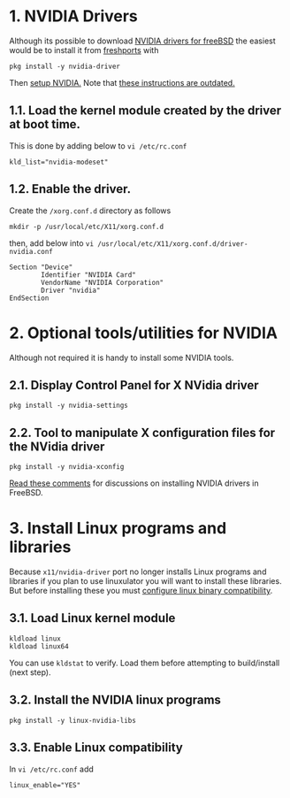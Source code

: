 # 1. NVIDIA Drivers
Although its possible to download [NVIDIA drivers for freeBSD](https://www.nvidia.com/Download/driverResults.aspx/162108/en-us) the easiest would be to install it from [freshports](https://www.freshports.org/x11/nvidia-driver/) with
```
pkg install -y nvidia-driver
```
Then [setup NVIDIA.](https://forums.freebsd.org/threads/howto-setup-xorg-with-nvidias-driver.52311/)
Note that [these instructions are outdated.](https://docs.freebsd.org/doc/7.3-RELEASE/usr/share/doc/en/articles/compiz-fusion/nvidia-setup.html)
## 1.1. Load the kernel module created by the driver at boot time.
This is done by adding below to `vi /etc/rc.conf`
```
kld_list="nvidia-modeset"
```
## 1.2. Enable the driver.
Create the `/xorg.conf.d` directory as follows
```
mkdir -p /usr/local/etc/X11/xorg.conf.d
```
then, add below into `vi /usr/local/etc/X11/xorg.conf.d/driver-nvidia.conf`
```
Section "Device"
        Identifier "NVIDIA Card"
        VendorName "NVIDIA Corporation"
        Driver "nvidia"
EndSection
```

# 2. Optional tools/utilities for NVIDIA
Although not required it is handy to install some NVIDIA tools.
## 2.1. Display Control Panel for X NVidia driver
```
pkg install -y nvidia-settings
```
## 2.2. Tool to manipulate X configuration files for the NVidia driver
```
pkg install -y nvidia-xconfig
```
[Read these comments](https://forums.freebsd.org/threads/howto-install-and-configure-nvidia-drivers.3038/) for discussions on installing NVIDIA drivers in FreeBSD.

# 3. Install Linux programs and libraries
Because `x11/nvidia-driver` port no longer installs Linux programs and libraries if you plan to use linuxulator you will want to install these libraries.
But before installing these you must [configure linux binary compatibility](https://www.freebsd.org/doc/handbook/linuxemu-lbc-install.html).

## 3.1. Load Linux kernel module
```
kldload linux
kldload linux64
```
You can use `kldstat` to verify. Load them before attempting to build/install (next step).
## 3.2. Install the NVIDIA linux programs
```
pkg install -y linux-nvidia-libs
```
## 3.3. Enable Linux compatibility
In `vi /etc/rc.conf` add
```
linux_enable="YES"
```
